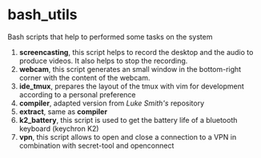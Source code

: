 # bash_utils
Bash scripts that help to performed some tasks on the system

1. **screencasting**, this script helps to record the desktop and the audio to produce videos. It also helps to stop the recording.
2. **webcam**, this script generates an small window in the bottom-right corner with the content of the webcam. 
3. **ide_tmux**, prepares the layout of the tmux with vim for development according to a personal preference
4. **compiler**, adapted version from *Luke Smith's* repository
5. **extract**, same as **compiler**
6. **k2_battery**, this script is used to get the battery life of a bluetooth keyboard (keychron K2)
7. **vpn**, this script allows to open and close a connection to a VPN in combination with secret-tool and openconnect
